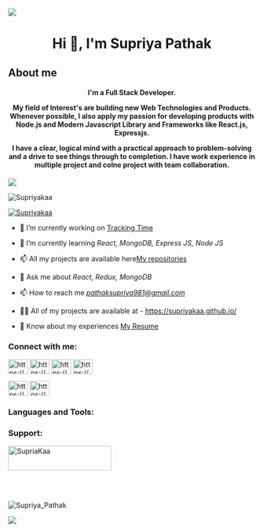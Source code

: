 <img src="https://camo.githubusercontent.com/48ec00ed4c84e771db4a1db90b56352923a8d644452a32b434d68e97006c9337/68747470733a2f2f63686b736b696c6c732e636f6d2f77702d636f6e74656e742f75706c6f6164732f323032302f30342f504e432d416e696d617465642d42616e6e6572732e676966" />
<h1 align="center">Hi 👋, I'm Supriya Pathak</h1>
<h2 align="left">About me</h2>
<h4 align="center">I'm a Full Stack Developer. 

My field of Interest's are building new Web Technologies and Products. Whenever possible, I also apply my passion for developing products with Node.js and Modern Javascript Library and Frameworks like React.js, Expressjs.

I have a clear, logical mind with a practical approach to problem-solving and a drive to see things through to completion. I have work experience in multiple project and colne project with team collaboration.</h4>
<img src="https://i.pinimg.com/originals/e7/26/c7/e726c74ac081eed50feee1433d12c998.gif"/> 


<p align="left"> <img src="https://komarev.com/ghpvc/?username=Supriyakaa&label=Profile%20views&color=0e75b6&style=flat" alt="Supriyakaa" /> </p>

<p align="left"> <a href="https://github.com/ryo-ma/github-profile-trophy"><img src="https://github-profile-trophy.vercel.app/?username=jyotipm1999&theme=discord" alt="Supriyakaa" /></a> </p>

- 🔭 I’m currently working on [Tracking Time](https://trackingtime.co/)

- 🌱 I’m currently learning *React, MongoDB, Express JS, Node JS*
- 📫 All my projects are available here[My repositories](https://github.com/Supriyakaa?tab=repositories)

- 💬 Ask me about *React, Redux, MongoDB*

- 📫 How to reach me *pathaksupriya981@gmail.com*

- 👨‍💻 All of my projects are available at - https://supriyakaa.github.io/

- 📄 Know about my experiences [My Resume](https://drive.google.com/drive/folders/1uDcHFB7YXvDPhKlfyoac4bxojo29AVWC)


<h3 align="left">Connect with me:</h3>
<p align="left">
<a href="https://codepen.io/https://codepen.io/Supriyakaa" target="blank"><img align="center" src="https://raw.githubusercontent.com/rahuldkjain/github-profile-readme-generator/master/src/images/icons/Social/codepen.svg" alt="https://codepen.io/Supriyakaa" height="30" width="40" /></a>
<a href="https://www.linkedin.com/in/supriya-pathak-74868b23a/" target="blank"><img align="center" src="https://raw.githubusercontent.com/rahuldkjain/github-profile-readme-generator/master/src/images/icons/Social/linked-in-alt.svg" alt="https://www.linkedin.com/in/supriya-pathak-74868b23a/" height="30" width="40" /></a>
<a href="https://codesandbox.com/https://codesandbox.io/u/Supriyakaa" target="blank"><img align="center" src="https://raw.githubusercontent.com/rahuldkjain/github-profile-readme-generator/master/src/images/icons/Social/codesandbox.svg" alt="https://codesandbox.io/u/Supriyakaa" height="30" width="40" /></a>
<a href="https://instagram.com/https://www.instagram.com/jyoti_p_mohapatra_here/" target="blank"><img align="center" src="https://raw.githubusercontent.com/rahuldkjain/github-profile-readme-generator/master/src/images/icons/Social/instagram.svg" alt="https://www.instagram.com/jyoti_p_mohapatra_here/" height="30" width="40" /></a>

<a href="https://www.hackerrank.com/https://www.hackerrank.com/Supriyakaa" target="blank"><img align="center" src="https://raw.githubusercontent.com/rahuldkjain/github-profile-readme-generator/master/src/images/icons/Social/hackerrank.svg" alt="https://www.hackerrank.com/Supriyakaa" height="30" width="40" /></a>
<a href="https://auth.geeksforgeeks.org/user/https://auth.geeksforgeeks.org/user/Supriyakaa" target="blank"><img align="center" src="https://raw.githubusercontent.com/rahuldkjain/github-profile-readme-generator/master/src/images/icons/Social/geeks-for-geeks.svg" alt="https://auth.geeksforgeeks.org/user/Supriyakaa" height="30" width="40" /></a>
</p>

<h3 align="left">Languages and Tools:</h3>
<!-- <p align="left"> <a href="https://babeljs.io/" target="_blank" rel="noreferrer"> <img src="https://www.vectorlogo.zone/logos/babeljs/babeljs-icon.svg" alt="babel" width="40" height="40"/> </a> <a href="https://www.gnu.org/software/bash/" target="_blank" rel="noreferrer"> <img src="https://www.vectorlogo.zone/logos/gnu_bash/gnu_bash-icon.svg" alt="bash" width="40" height="40"/> </a> <a href="https://www.w3schools.com/css/" target="_blank" rel="noreferrer"> <img src="https://raw.githubusercontent.com/devicons/devicon/master/icons/css3/css3-original-wordmark.svg" alt="css3" width="40" height="40"/> </a> <a href="https://expressjs.com" target="_blank" rel="noreferrer"> <img src="https://raw.githubusercontent.com/devicons/devicon/master/icons/express/express-original-wordmark.svg" alt="express" width="40" height="40"/> </a> <a href="https://git-scm.com/" target="_blank" rel="noreferrer"> <img src="https://www.vectorlogo.zone/logos/git-scm/git-scm-icon.svg" alt="git" width="40" height="40"/> </a> <a href="https://heroku.com" target="_blank" rel="noreferrer"> <img src="https://www.vectorlogo.zone/logos/heroku/heroku-icon.svg" alt="heroku" width="40" height="40"/> </a> <a href="https://www.w3.org/html/" target="_blank" rel="noreferrer"> <img src="https://raw.githubusercontent.com/devicons/devicon/master/icons/html5/html5-original-wordmark.svg" alt="html5" width="40" height="40"/> </a> <a href="https://developer.mozilla.org/en-US/docs/Web/JavaScript" target="_blank" rel="noreferrer"> <img src="https://raw.githubusercontent.com/devicons/devicon/master/icons/javascript/javascript-original.svg" alt="javascript" width="40" height="40"/> </a> <a href="https://jestjs.io" target="_blank" rel="noreferrer"> <img src="https://www.vectorlogo.zone/logos/jestjsio/jestjsio-icon.svg" alt="jest" width="40" height="40"/> </a> <a href="https://www.mongodb.com/" target="_blank" rel="noreferrer"> <img src="https://raw.githubusercontent.com/devicons/devicon/master/icons/mongodb/mongodb-original-wordmark.svg" alt="mongodb" width="40" height="40"/> </a> <a href="https://nodejs.org" target="_blank" rel="noreferrer"> <img src="https://raw.githubusercontent.com/devicons/devicon/master/icons/nodejs/nodejs-original-wordmark.svg" alt="nodejs" width="40" height="40"/> </a> <a href="https://postman.com" target="_blank" rel="noreferrer"> <img src="https://www.vectorlogo.zone/logos/getpostman/getpostman-icon.svg" alt="postman" width="40" height="40"/> </a> <a href="https://reactjs.org/" target="_blank" rel="noreferrer"> <img src="https://raw.githubusercontent.com/devicons/devicon/master/icons/react/react-original-wordmark.svg" alt="react" width="40" height="40"/> </a> <a href="https://redux.js.org" target="_blank" rel="noreferrer"> <img src="https://raw.githubusercontent.com/devicons/devicon/master/icons/redux/redux-original.svg" alt="redux" width="40" height="40"/> </a> <a href="https://www.typescriptlang.org/" target="_blank" rel="noreferrer"> <img src="https://raw.githubusercontent.com/devicons/devicon/master/icons/typescript/typescript-original.svg" alt="typescript" width="40" height="40"/> </a> <a href="https://webpack.js.org" target="_blank" rel="noreferrer"> <img src="https://raw.githubusercontent.com/devicons/devicon/d00d0969292a6569d45b06d3f350f463a0107b0d/icons/webpack/webpack-original-wordmark.svg" alt="webpack" width="40" height="40"/>
 </a> </p> -->

<h3 align="left">Support:</h3>
<p><a href="https://www.buymeacoffee.com/SUPIYAKAA"> <img align="center" src="https://cdn.buymeacoffee.com/buttons/v2/default-yellow.png" height="50" width="210" alt="SupriaKaa" /></a></p><br><br>


<p>
 <img align="center" src="https://github-readme-streak-stats.herokuapp.com/?user=supriyakaa" alt="Supriya_Pathak" />
</p>


<p>
  <img src="https://activity-graph.herokuapp.com/graph?username=supriyapathak&show_icons=true&count_private=true&include_all_commits=true&theme=minimal&hide_border=true&radius=4" />
</p>
